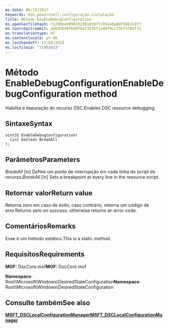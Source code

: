 ```yaml
---
ms.date: 06/12/2017
keywords: DSC,powershell,configuração,instalação
title: Método EnableDebugConfiguration
ms.openlocfilehash: f1290e4d898332361850ffc85aa0a8d79863c8f7
ms.sourcegitcommit: debd2b38fb8070a7357bf1a4bf9cc736f3702f31
ms.translationtype: HT
ms.contentlocale: pt-BR
ms.lasthandoff: 12/05/2019
ms.locfileid: "71953433"
---
```

# <a name="enabledebugconfiguration-method"></a><span data-ttu-id="45b16-103">Método EnableDebugConfiguration</span><span class="sxs-lookup"><span data-stu-id="45b16-103">EnableDebugConfiguration method</span></span>

<span data-ttu-id="45b16-104">Habilita a depuração do recurso DSC.</span><span class="sxs-lookup"><span data-stu-id="45b16-104">Enables DSC resource debugging.</span></span>

## <a name="syntax"></a><span data-ttu-id="45b16-105">Sintaxe</span><span class="sxs-lookup"><span data-stu-id="45b16-105">Syntax</span></span>

```mof
uint32 EnableDebugConfiguration(
  [in] boolean BreakAll
);
```

## <a name="parameters"></a><span data-ttu-id="45b16-106">Parâmetros</span><span class="sxs-lookup"><span data-stu-id="45b16-106">Parameters</span></span>

<span data-ttu-id="45b16-107">*BreakAll* \[in\] Define um ponto de interrupção em cada linha do script de recurso.</span><span class="sxs-lookup"><span data-stu-id="45b16-107">*BreakAll* \[in\] Sets a breakpoint at every line in the resource script.</span></span>

## <a name="return-value"></a><span data-ttu-id="45b16-108">Retornar valor</span><span class="sxs-lookup"><span data-stu-id="45b16-108">Return value</span></span>

<span data-ttu-id="45b16-109">Retorna zero em caso de êxito; caso contrário, retorna um código de erro.</span><span class="sxs-lookup"><span data-stu-id="45b16-109">Returns zero on success; otherwise returns an error code.</span></span>

## <a name="remarks"></a><span data-ttu-id="45b16-110">Comentários</span><span class="sxs-lookup"><span data-stu-id="45b16-110">Remarks</span></span>

<span data-ttu-id="45b16-111">Esse é um método estático.</span><span class="sxs-lookup"><span data-stu-id="45b16-111">This is a static method.</span></span>

## <a name="requirements"></a><span data-ttu-id="45b16-112">Requisitos</span><span class="sxs-lookup"><span data-stu-id="45b16-112">Requirements</span></span>

<span data-ttu-id="45b16-113">**MOF:** DscCore.mof</span><span class="sxs-lookup"><span data-stu-id="45b16-113">**MOF:** DscCore.mof</span></span>

<span data-ttu-id="45b16-114">**Namespace**: Root\Microsoft\Windows\DesiredStateConfiguration</span><span class="sxs-lookup"><span data-stu-id="45b16-114">**Namespace**: Root\Microsoft\Windows\DesiredStateConfiguration</span></span>

## <a name="see-also"></a><span data-ttu-id="45b16-115">Consulte também</span><span class="sxs-lookup"><span data-stu-id="45b16-115">See also</span></span>

[<span data-ttu-id="45b16-116">**MSFT_DSCLocalConfigurationManager**</span><span class="sxs-lookup"><span data-stu-id="45b16-116">**MSFT_DSCLocalConfigurationManager**</span></span>](msft-dsclocalconfigurationmanager.md)
